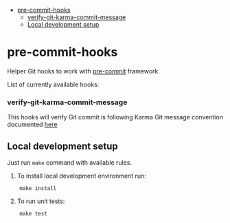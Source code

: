 - [pre-commit-hooks](#pre-commit-hooks)
  - [verify-git-karma-commit-message](#verify-git-karma-commit-message)
  - [Local development setup](#local-development-setup)

# pre-commit-hooks

Helper Git hooks to work with [pre-commit](https://pre-commit.com/) framework.

List of currently available hooks:

### verify-git-karma-commit-message

This hooks will verify Git commit is following Karma Git message convention documented [here]()

## Local development setup

Just run `make` command with available rules.

1. To install local development environment run:

```
    make install
```

2. To run unit tests:

```
    make test
```
